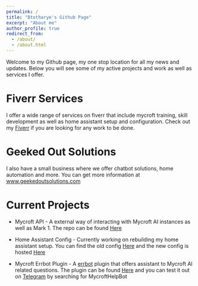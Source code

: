 ```yaml
---
permalink: /
title: "Btotharye's Github Page"
excerpt: "About me"
author_profile: true
redirect_from: 
  - /about/
  - /about.html
---
```


Welcome to my Github page, my one stop location for all my news and updates.  Below you will see some of my active projects and work as well as services I offer.

Fiverr Services
======
I offer a wide range of services on fiverr that include mycroft training, skill development as well as home assistant setup and configuration.  Check out my [Fiverr](https://www.fiverr.com/brianhopkins755) if you are looking for any work to be done.

Geeked Out Solutions
======
I also have a small business where we offer chatbot solutions, home automation and more.  You can get more information at www.geekedoutsolutions.com

Current Projects
======
* Mycroft API - A external way of interacting with Mycroft AI instances as well as Mark 1. The repo can be found [Here](https://github.com/Geeked-Out-Solutions/mycroftapi)

* Home Assistant Config - Currently working on rebuilding my home assistant setup.  You can find the old config [Here](https://github.com/btotharye/Home-AssistantConfig) and the new config is hosted [Here](https://github.com/Geeked-Out-Solutions/home-assistant-config)

* Mycroft Errbot Plugin - A [errbot](https://errbot.io) plugin that offers assistant to Mycroft AI related questions.  The plugin can be found [Here](https://github.com/btotharye/err-mycroft) and you can test it out on [Telegram](https://telegram.org) by searching for MycroftHelpBot
